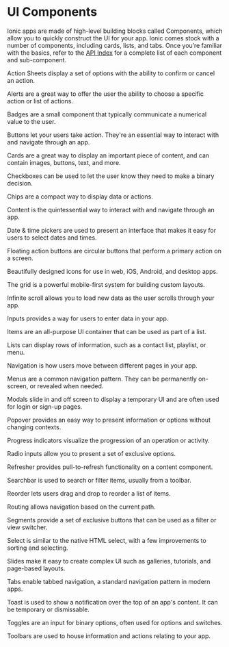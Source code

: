 # UI Components

Ionic apps are made of high-level building blocks called Components, which allow you to quickly construct the UI for your app. Ionic comes stock with a number of components, including cards, lists, and tabs. Once you’re familiar with the basics, refer to the [API Index](/docs/api) for a complete list of each component and sub-component.

<docs-cards>
  <docs-card header="Action Sheet" href="/docs/api/action-sheet" img="/docs/assets/icons/feature-component-actionsheet-icon.png">
    <p>Action Sheets display a set of options with the ability to confirm or cancel an action.</p>
  </docs-card>

  <docs-card header="Alert" href="/docs/api/alert" icon="/docs/assets/icons/component-alert-icon.png">
    <p>Alerts are a great way to offer the user the ability to choose a specific action or list of actions.</p>
  </docs-card>

  <docs-card header="Badge" href="/docs/api/badge" icon="/docs/assets/icons/component-badge-icon.png">
    <p>Badges are a small component that typically communicate a numerical value to the user.</p>
  </docs-card>

  <docs-card header="Button" href="/docs/api/button" icon="/docs/assets/icons/component-button-icon.png">
    <p>Buttons let your users take action. They're an essential way to interact with and navigate through an app.</p>
  </docs-card>

  <docs-card header="Card" href="/docs/api/card" icon="/docs/assets/icons/component-card-icon.png">
    <p>Cards are a great way to display an important piece of content, and can contain images, buttons, text, and more.</p>
  </docs-card>

  <docs-card header="Checkbox" href="/docs/api/checkbox" icon="/docs/assets/icons/component-checkbox-icon.png">
    <p>Checkboxes can be used to let the user know they need to make a binary decision.</p>
  </docs-card>

  <docs-card header="Chip" href="/docs/api/chip" icon="/docs/assets/icons/component-chip-icon.png">
    <p>Chips are a compact way to display data or actions.</p>
  </docs-card>

  <docs-card header="Content" href="/docs/api/content" icon="/docs/assets/icons/component-content-icon.png">
    <p>Content is the quintessential way to interact with and navigate through an app.</p>
  </docs-card>

  <docs-card header="Date & Time Pickers" href="/docs/api/datetime" icon="/docs/assets/icons/component-datetimepicker-icon.png">
    <p>Date & time pickers are used to present an interface that makes it easy for users to select dates and times.</p>
  </docs-card>

  <docs-card header="Floating Action Button" href="/docs/api/fab" icon="/docs/assets/icons/component-fab-icon.png">
    <p>Floating action buttons are circular buttons that perform a primary action on a screen.</p>
  </docs-card>

  <docs-card header="Icons" href="https://ionicons.com" img="/docs/assets/icons/feature-component-icons-icon.png">
    <p>Beautifully designed icons for use in web, iOS, Android, and desktop apps.</p>
  </docs-card>

  <docs-card header="Grid" href="/docs/api/grid" icon="/docs/assets/icons/component-grid-icon.png">
    <p>The grid is a powerful mobile-first system for building custom layouts.</p>
  </docs-card>

  <docs-card header="Infinite Scroll" href="/docs/api/infinite-scroll" icon="/docs/assets/icons/component-infinitescroll-icon.png">
    <p>Infinite scroll allows you to load new data as the user scrolls through your app.</p>
  </docs-card>

  <docs-card header="Input" href="/docs/api/input" icon="/docs/assets/icons/component-input-icon.png">
    <p>Inputs provides a way for users to enter data in your app.</p>
  </docs-card>

  <docs-card header="Item" href="/docs/api/item" icon="/docs/assets/icons/component-item-icon.png">
    <p>Items are an all-purpose UI container that can be used as part of a list.</p>
  </docs-card>

  <docs-card header="List" href="/docs/api/list" icon="/docs/assets/icons/component-lists-icon.png">
    <p>Lists can display rows of information, such as a contact list, playlist, or menu.</p>
  </docs-card>

  <docs-card header="Navigation" href="/docs/api/nav" img="/docs/assets/icons/feature-component-navigation-icon.png">
    <p>Navigation is how users move between different pages in your app.</p>
  </docs-card>

  <docs-card header="Menu" href="/docs/api/menu" icon="/docs/assets/icons/component-menu-icon.png">
    <p>Menus are a common navigation pattern. They can be permanently on-screen, or revealed when needed.</p>
  </docs-card>

  <docs-card header="Modal" href="/docs/api/modal" icon="/docs/assets/icons/component-modal-icon.png">
    <p>Modals slide in and off screen to display a temporary UI and are often used for login or sign-up pages.</p>
  </docs-card>

  <docs-card header="Popover" href="/docs/api/popover" icon="/docs/assets/icons/component-popover-icon.png">
    <p>Popover provides an easy way to present information or options without changing contexts.</p>
  </docs-card>

  <docs-card header="Progress Indicators" href="/docs/api/progress-bar" icon="/docs/assets/icons/component-progress-icon.png">
    <p>Progress indicators visualize the progression of an operation or activity.</p>
  </docs-card>

  <docs-card header="Radio" href="/docs/api/radio" icon="/docs/assets/icons/component-radio-icon.png">
    <p>Radio inputs allow you to present a set of exclusive options.</p>
  </docs-card>

  <docs-card header="Refresher" href="/docs/api/refresher" icon="/docs/assets/icons/component-refresher-icon.png">
    <p>Refresher provides pull-to-refresh functionality on a content component.</p>
  </docs-card>

  <docs-card header="Searchbar" href="/docs/api/searchbar" img="/docs/assets/icons/feature-component-search-icon.png">
    <p>Searchbar is used to search or filter items, usually from a toolbar.</p>
  </docs-card>

  <docs-card header="Reorder" href="/docs/api/reorder" icon="/docs/assets/icons/component-reorder-icon.png">
    <p>Reorder lets users drag and drop to reorder a list of items.</p>
  </docs-card>

  <docs-card header="Routing" href="/docs/api/router" icon="/docs/assets/icons/component-routing-icon.png">
    <p>Routing allows navigation based on the current path.</p>
  </docs-card>

  <docs-card header="Segment" href="/docs/api/segment" icon="/docs/assets/icons/component-segment-icon.png">
    <p>Segments provide a set of exclusive buttons that can be used as a filter or view switcher.</p>
  </docs-card>

  <docs-card header="Select" href="/docs/api/select" icon="/docs/assets/icons/component-select-icon.png">
    <p>Select is similar to the native HTML select, with a few improvements to sorting and selecting.</p>
  </docs-card>

  <docs-card header="Slides" href="/docs/api/slides" icon="/docs/assets/icons/component-slides-icon.png">
    <p>Slides make it easy to create complex UI such as galleries, tutorials, and page-based layouts.</p>
  </docs-card>

  <docs-card header="Tabs" href="/docs/api/tabs" img="/docs/assets/icons/feature-component-tabs-icon.png">
    <p>Tabs enable tabbed navigation, a standard navigation pattern in modern apps.</p>
  </docs-card>

  <docs-card header="Toast" href="/docs/api/toast" icon="/docs/assets/icons/component-toast-icon.png">
    <p>Toast is used to show a notification over the top of an app's content. It can be temporary or dismissable.</p>
  </docs-card>

  <docs-card header="Toggle" href="/docs/api/toggle" icon="/docs/assets/icons/component-toggle-icon.png">
    <p>Toggles are an input for binary options, often used for options and switches.</p>
  </docs-card>

  <docs-card header="Toolbar" href="/docs/api/toolbar" icon="/docs/assets/icons/component-toolbar-icon.png">
    <p>Toolbars are used to house information and actions relating to your app.</p>
  </docs-card>
</docs-cards>